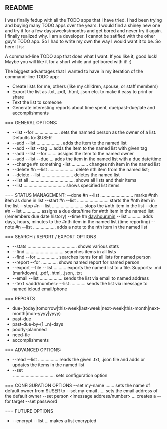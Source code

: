 ## README
I was finally fedup with all the TODO apps that I have tried. I had been trying and buying many TODO apps
over the years. I would find a shiney new one and try it for a few days/weeks/months and get bored and
never try it again. I finally realized why. I am a developer. I cannot be satified with the other
guy's TODO app. So I had to write my own the way I would want it to be.  So here it is:

A command-line TODO app that does what I want. If you like it, good luck! Maybe you will
like it for a short while and get bored with it! :)

The biggest advantages that I wanted to have in my iteration of the command-line TODO app:
* Create lists for me, others (like my children, spouse, or staff members)
* Export the list as .txt, .pdf, .html, .json etc. to make it easy to print or share
* Text the list to someone
* Generate interesting reports about time spent, due/past-due/late and accomplishments

=== GENERAL OPTIONS:
* --list <name> --for <name> .................... sets the namned person as the owner of a list. Defaults to: $USER
* --add <item> --list <name> .................... adds the item to the named list
* --add <item> --list <name> --tag <tag name> ... adds the item to the named list with given tag
* --add <item> --list <name> --for <name> ....... assigns the item to the named owner 
* --add <item> --list <name> --due <datetime> ... adds the item in the named list with a due date/time
* --change #n something -list <name>............. changes nth item in the named list
* --delete #n --list <name> ..................... delete nth item from the named list;
* --delete --list <name>......................... deletes the named list
* --list all .................................... shows all lists and their items
* --list <name> ................................. shows specified list items

=== STATUS MANAGEMENT:
--done #n --list <name>.......................... marks #nth item as done in list
--start #n --list <name>......................... starts the #nth item in the list 
--stop  #n --list <name>......................... stops the #nth item in the list
--due #n <date time> --list <name> .............. assigns a due date/time for #nth item in the named list (remembers due date history)
--time #n <day:hour:min> --list <name>........... adds days, hours, minutes to the #nth item in the named list (time reporting)
--note #n <text> --list <name> .................. adds a note to the nth item in the named list

=== SEARCH / REPORT / EXPORT OPTIONS
* --stats ....................................... shows various stats
* --find <keyword> .............................. searches items in all lists
* --find <keyword> --for <name> ................. searches items for all lists for named person
* --report <short-name> --for <name>............. shows named report for named person
* --export --file <name> --list <name> .......... exports the named list to a file. Supports: .md (markdown), .pdf, .html, .json, .txt
* --email <addr> --list <name> .................. sends the list via email to named address
* --text <addr/number> --list <name> ............ sends the list via imessage to named icloud email/phone

=== REPORTS
* due-(today|tomorrow|this-week|last-week|next-week|this-month|next-month|mon-yyyy|yyyy) 
* past-due
* past-due-by-(1...n)-days
* poorly-plannned
* need-tlc
* accomplishments

=== ADVANCED OPTIONS:
* --read <filename> --list <name> ................ reads the given .txt, .json file and adds or updates the items in the named list
* --set <option> ................................. sets configuration option

=== CONFIGURATION OPTIONS
--set my-name <name> ....... sets the name of default owner from $USER to <name>
--set my-email <email> ..... sets the email address of the default owner
--set person <name> <email> <imessage address/number> ... creates a --for target
--set password 


=== FUTURE OPTIONS
* --encrypt --list <name> ... makes a list encrypted 
